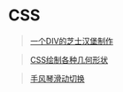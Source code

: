 # CSS

> [一个DIV的芝士汉堡制作](https://github.com/Jasonccj/css-learning/tree/master/everydayCss/cheeseburger)

> [CSS绘制各种几何形状](https://github.com/Jasonccj/css-learning/tree/master/everydayCss/polygon)

> [手风琴滑动切换](https://github.com/Xiao-Cuir/everyday-css/tree/master/shoufengqin)
